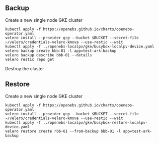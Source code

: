 
## Backup 

Create a new single node GKE cluster
```
kubectl apply -f https://openebs.github.io/charts/openebs-operator.yaml
velero install --provider gcp --bucket $BUCKET --secret-file ~/velero/credentials-velero-kmova --use-restic --wait
kubectl apply -f ../openebs-localpv/gke/busybox-localpv-device.yaml
velero backup create bbb-01 -l app=test-ark-backup
velero backup describe bbb-01 --details
velero restic repo get
```
Destroy the cluster

## Restore
Create a new single node GKE cluster
```
kubectl apply -f https://openebs.github.io/charts/openebs-operator.yaml
velero install --provider gcp --bucket $BUCKET --secret-file ~/velero/credentials-velero-kmova --use-restic --wait
kubectl apply -f ../openebs-localpv/gke/busybox-restore-localpv-device.yaml
velero restore create rbb-01 --from-backup bbb-01 -l app=test-ark-backup
```
